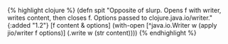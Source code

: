 {% highlight clojure %}
(defn spit
  "Opposite of slurp.  Opens f with writer, writes content, then
  closes f. Options passed to clojure.java.io/writer."
  {:added "1.2"}
  [f content & options]
  (with-open [^java.io.Writer w (apply jio/writer f options)]
    (.write w (str content))))
{% endhighlight %}
